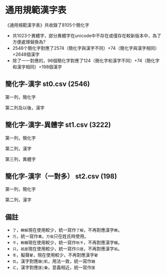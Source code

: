 # 通用規範漢字表

《通用規範漢字表》共收錄了8105个簡化字

* 共1023个異體字，部分異體字在unicode中不存在或僅存在較新版本中，為了方便處理替換為?
* 2546个簡化字對應了2574（簡化字與漢字不同）+74（簡化字與漢字相同）=2648個漢字
* 除了一一對應的，96個簡化字對應了124（簡化字和漢字不同）+74（簡化字和漢字相同）=198個漢字

## 簡化字-漢字 st0.csv (2546)

第一列，簡化字

第二列及以後，漢字

## 簡化字-漢字-異體字 st1.csv (3222)

第一列，簡化字

第二列，漢字

第三列，異體字

## 簡化字-漢字（一對多） st2.csv (198)

第一列，簡化字

第二列，漢字

## 備註

* `了`，`瞭解`現在使用較少，統一寫作`了解`，不再對應漢字`瞭`。
* `万`，統一寫作`萬`，`万俟`只在姓氏時使用。
* `千`，`鞦韆`現在使用較少，統一寫作`秋千`，不再對應漢字`韆`。
* `只`，`衹是`現在使用較少，統一寫作`只是`，不再對應漢字`衹`。
* `冬`，擬聲`鼕`，現在使用較少，不再對應漢字`鼕`
* `饥`，漢字對應`饑|飢`，用法一致，統一寫作`饑`
* `汇`，漢字對應`匯|彙`，意義相近，統一寫作`匯`
